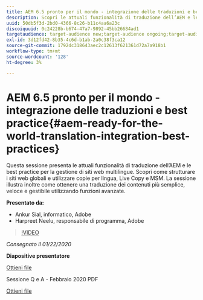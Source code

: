 ```yaml
---
title: AEM 6.5 pronto per il mondo - integrazione delle traduzioni e best practice
description: Scopri le attuali funzionalità di traduzione dell’AEM e le best practice per la gestione di siti web multilingue. Scopri come strutturare i siti web globali, utilizzare copie per lingua, Live Copy e MSM. Traduzione dei contenuti più semplice, veloce e gestibile grazie a funzioni avanzate.
uuid: 50db5f3d-2bd0-4366-8c26-b11c4aa6a23c
discoiquuid: 0c24228b-b674-47a7-9892-45bb26684ad1
targetaudience: target-audience new;target-audience ongoing;target-audience upgrader
exl-id: 3d12fd42-8b35-4c6d-b1ab-2a0c38f3ca12
source-git-commit: 1792dc318643aec2c12613f621361d72a7a918b1
workflow-type: tm+mt
source-wordcount: '128'
ht-degree: 3%

---
```


# AEM 6.5 pronto per il mondo - integrazione delle traduzioni e best practice{#aem-ready-for-the-world-translation-integration-best-practices}

Questa sessione presenta le attuali funzionalità di traduzione dell’AEM e le best practice per la gestione di siti web multilingue. Scopri come strutturare i siti web globali e utilizzare copie per lingua, Live Copy e MSM. La sessione illustra inoltre come ottenere una traduzione dei contenuti più semplice, veloce e gestibile utilizzando funzioni avanzate.

**Presentato da:**

* Ankur Sial, informatico, Adobe
* Harpreet Neelu, responsabile di programma, Adobe

>[!VIDEO](https://video.tv.adobe.com/v/31153?quality=9)

*Consegnato il 01/22/2020*

**Diapositive presentatore**

[Ottieni file](assets/gems-2020-translations.pdf)

Sessione Q e A - Febbraio 2020 PDF

[Ottieni file](assets/aem-gems-translationqnafeb2020.pdf)
